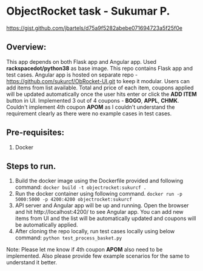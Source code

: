 # ObjectRocket task - Sukumar P.
https://gist.github.com/jbartels/d75a9f5282abebe071694723a5f25f0e

## Overview:
This app depends on both Flask app and Angular app.
Used **rackspacedot/python38** as base image.
This repo contains Flask app and test cases. Angular app is hosted on separate repo - https://github.com/sukurcf/ObRocket-UI.git to keep it modular.
Users can add items from list available. Total and price of each item, coupons applied will be updated automatically once the user hits enter or click the **ADD ITEM** button in UI.
Implemented 3 out of 4 coupons - **BOGO**, **APPL**, **CHMK**. 
Couldn't implement 4th coupon **APOM** as I couldn't understand the requirement clearly as there were no example cases in test cases.

## Pre-requisites:
1. Docker

## Steps to run.
1. Build the docker image using the Dockerfile provided and following command:
   `docker build -t objectrocket:sukurcf .`
2. Run the docker container using following command.
    `docker run -p 5000:5000 -p 4200:4200 objectrocket:sukurcf`
3. API server and Angular app will be up and running. Open the browser and hit 
    http://localhost:4200/ to see Angular app. You can add new items from UI and the list will be automatically updated and coupons will be automatically applied.
4. After cloning the repo locally, run test cases locally using below command:
    `python test_process_basket.py`

Note: Please let me know if 4th coupon **APOM** also need to be implemented. Also please provide few example scenarios for the same to understand it better. 